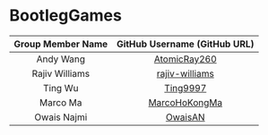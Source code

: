 # BootlegGames

| Group Member Name | GitHub Username (GitHub URL)|
| :------------------------:|:--------------------------------------:|
| Andy Wang | [AtomicRay260](https://github.com/) |
| Rajiv Williams | [rajiv-williams](https://github.com/) |
| Ting Wu | [Ting9997](https://github.com/) |
| Marco Ma | [MarcoHoKongMa](https://github.com/) |
| Owais Najmi | [OwaisAN](https://github.com/) |
